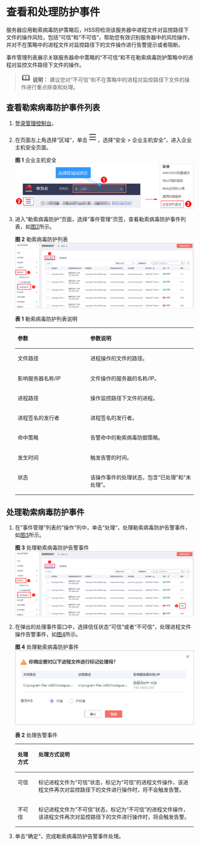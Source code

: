 # 查看和处理防护事件<a name="hss_01_0050"></a>

服务器应用勒索病毒防护策略后，HSS将检测该服务器中进程文件对监控路径下文件的操作风险，包括“可信“和“不可信“，帮助您有效识别服务器中的风险操作，并对不在策略中的进程文件对监控路径下的文件操作进行告警提示或者阻断。

事件管理列表展示关联服务器命中策略的“不可信“和不在勒索病毒防护策略中的进程对监控文件路径下文件的操作。

>![](public_sys-resources/icon-note.gif) **说明：** 
>建议您对“不可信“和不在策略中的进程对监控路径下文件的操作进行重点排查和处理。

## 查看勒索病毒防护事件列表<a name="section718735874513"></a>

1.  [登录管理控制台](https://console.huaweicloud.com)。
2.  在页面左上角选择“区域“，单击![](figures/icon-servicelist.png)，选择“安全  \>  企业主机安全“，进入企业主机安全页面。

    **图 1**  企业主机安全<a name="hss_01_0229_fig1855613765114"></a>  
    ![](figures/企业主机安全.png "企业主机安全")

3.  进入“勒索病毒防护“页面，选择“事件管理“页签，查看勒索病毒防护事件列表，如[图2](#fig1984912498116)所示。

    **图 2**  勒索病毒防护列表<a name="fig1984912498116"></a>  
    ![](figures/勒索病毒防护列表.png "勒索病毒防护列表")

    **表 1**  勒索病毒防护列表说明

    <a name="table1047613502384"></a>
    <table><thead align="left"><tr id="row10477550113815"><th class="cellrowborder" valign="top" width="40.64%" id="mcps1.2.3.1.1"><p id="p426211712399"><a name="p426211712399"></a><a name="p426211712399"></a>参数</p>
    </th>
    <th class="cellrowborder" valign="top" width="59.36%" id="mcps1.2.3.1.2"><p id="p12262177133911"><a name="p12262177133911"></a><a name="p12262177133911"></a>参数说明</p>
    </th>
    </tr>
    </thead>
    <tbody><tr id="row1647719508380"><td class="cellrowborder" valign="top" width="40.64%" headers="mcps1.2.3.1.1 "><p id="p112621374397"><a name="p112621374397"></a><a name="p112621374397"></a>文件路径</p>
    </td>
    <td class="cellrowborder" valign="top" width="59.36%" headers="mcps1.2.3.1.2 "><p id="p526237133911"><a name="p526237133911"></a><a name="p526237133911"></a>进程操作的文件的路径。</p>
    </td>
    </tr>
    <tr id="row134778503386"><td class="cellrowborder" valign="top" width="40.64%" headers="mcps1.2.3.1.1 "><p id="p142622753916"><a name="p142622753916"></a><a name="p142622753916"></a>影响服务器名称/IP</p>
    </td>
    <td class="cellrowborder" valign="top" width="59.36%" headers="mcps1.2.3.1.2 "><p id="p192624710399"><a name="p192624710399"></a><a name="p192624710399"></a>文件操作的服务器的名称/IP。</p>
    </td>
    </tr>
    <tr id="row14477185093812"><td class="cellrowborder" valign="top" width="40.64%" headers="mcps1.2.3.1.1 "><p id="p4262574394"><a name="p4262574394"></a><a name="p4262574394"></a>进程路径</p>
    </td>
    <td class="cellrowborder" valign="top" width="59.36%" headers="mcps1.2.3.1.2 "><p id="p72629718391"><a name="p72629718391"></a><a name="p72629718391"></a>操作监控路径下文件的进程。</p>
    </td>
    </tr>
    <tr id="row6477105053819"><td class="cellrowborder" valign="top" width="40.64%" headers="mcps1.2.3.1.1 "><p id="p8263157193917"><a name="p8263157193917"></a><a name="p8263157193917"></a>进程签名的发行者</p>
    </td>
    <td class="cellrowborder" valign="top" width="59.36%" headers="mcps1.2.3.1.2 "><p id="p1126311710392"><a name="p1126311710392"></a><a name="p1126311710392"></a>进程签名的发行者。</p>
    </td>
    </tr>
    <tr id="row2477195073816"><td class="cellrowborder" valign="top" width="40.64%" headers="mcps1.2.3.1.1 "><p id="p22631073399"><a name="p22631073399"></a><a name="p22631073399"></a>命中策略</p>
    </td>
    <td class="cellrowborder" valign="top" width="59.36%" headers="mcps1.2.3.1.2 "><p id="p1526316773919"><a name="p1526316773919"></a><a name="p1526316773919"></a>告警命中的勒索病毒防御策略。</p>
    </td>
    </tr>
    <tr id="row947745023810"><td class="cellrowborder" valign="top" width="40.64%" headers="mcps1.2.3.1.1 "><p id="p326318793914"><a name="p326318793914"></a><a name="p326318793914"></a>发生时间</p>
    </td>
    <td class="cellrowborder" valign="top" width="59.36%" headers="mcps1.2.3.1.2 "><p id="p14263187173912"><a name="p14263187173912"></a><a name="p14263187173912"></a>触发告警的时间。</p>
    </td>
    </tr>
    <tr id="row114772504382"><td class="cellrowborder" valign="top" width="40.64%" headers="mcps1.2.3.1.1 "><p id="p6263879399"><a name="p6263879399"></a><a name="p6263879399"></a>状态</p>
    </td>
    <td class="cellrowborder" valign="top" width="59.36%" headers="mcps1.2.3.1.2 "><p id="p1226318714395"><a name="p1226318714395"></a><a name="p1226318714395"></a>该操作事件的处理状态，包含<span class="parmvalue" id="parmvalue62632713916"><a name="parmvalue62632713916"></a><a name="parmvalue62632713916"></a>“已处理”</span>和<span class="parmvalue" id="parmvalue162630743917"><a name="parmvalue162630743917"></a><a name="parmvalue162630743917"></a>“未处理”</span>。</p>
    </td>
    </tr>
    </tbody>
    </table>


## 处理勒索病毒防护事件<a name="section89851825171219"></a>

1.  在“事件管理“列表的“操作“列中，单击“处理“，处理勒索病毒防护告警事件，如[图3](#fig166134391595)所示。

    **图 3**  处理勒索病毒防护告警事件<a name="fig166134391595"></a>  
    ![](figures/处理勒索病毒防护告警事件.png "处理勒索病毒防护告警事件")

2.  在弹出的处理事件窗口中，选择信任状态“可信“或者“不可信“，处理进程文件操作告警事件，如[图4](#fig1076611917129)所示。

    **图 4**  处理勒索病毒防护事件<a name="fig1076611917129"></a>  
    ![](figures/处理勒索病毒防护事件.png "处理勒索病毒防护事件")

    **表 2**  处理告警事件

    <a name="table20951474115"></a>
    <table><thead align="left"><tr id="row13941676119"><th class="cellrowborder" valign="top" width="11.600000000000001%" id="mcps1.2.3.1.1"><p id="p16941170114"><a name="p16941170114"></a><a name="p16941170114"></a>处理方式</p>
    </th>
    <th class="cellrowborder" valign="top" width="88.4%" id="mcps1.2.3.1.2"><p id="p1294971118"><a name="p1294971118"></a><a name="p1294971118"></a>处理方式说明</p>
    </th>
    </tr>
    </thead>
    <tbody><tr id="row09414718116"><td class="cellrowborder" valign="top" width="11.600000000000001%" headers="mcps1.2.3.1.1 "><p id="p0940711111"><a name="p0940711111"></a><a name="p0940711111"></a>可信</p>
    </td>
    <td class="cellrowborder" valign="top" width="88.4%" headers="mcps1.2.3.1.2 "><p id="p119410714111"><a name="p119410714111"></a><a name="p119410714111"></a>标记进程文件为<span class="parmvalue" id="parmvalue620051593017"><a name="parmvalue620051593017"></a><a name="parmvalue620051593017"></a>“可信”</span>状态，标记为<span class="parmvalue" id="parmvalue674144693110"><a name="parmvalue674144693110"></a><a name="parmvalue674144693110"></a>“可信”</span>的进程文件操作，该进程文件再次对监控路径下的文件进行操作时，将不会触发告警。</p>
    </td>
    </tr>
    <tr id="row4942711115"><td class="cellrowborder" valign="top" width="11.600000000000001%" headers="mcps1.2.3.1.1 "><p id="p094570118"><a name="p094570118"></a><a name="p094570118"></a>不可信</p>
    </td>
    <td class="cellrowborder" valign="top" width="88.4%" headers="mcps1.2.3.1.2 "><p id="p5942771119"><a name="p5942771119"></a><a name="p5942771119"></a>标记进程文件为<span class="parmvalue" id="parmvalue1029623917313"><a name="parmvalue1029623917313"></a><a name="parmvalue1029623917313"></a>“不可信”</span>状态，标记为<span class="parmvalue" id="parmvalue23944814302"><a name="parmvalue23944814302"></a><a name="parmvalue23944814302"></a>“不可信”</span>的进程文件操作，该进程文件再次对监控路径下的文件进行操作时，将会触发告警。</p>
    </td>
    </tr>
    </tbody>
    </table>

3.  单击“确定“，完成勒索病毒防护告警事件处理。

